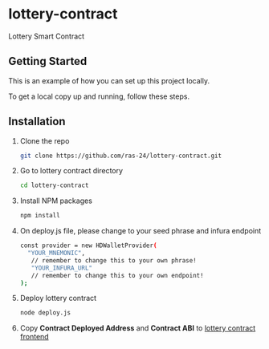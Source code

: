 # lottery-contract
Lottery Smart Contract

## Getting Started
This is an example of how you can set up this project locally.

To get a local copy up and running, follow these steps.

## Installation
1. Clone the repo
   ```sh
   git clone https://github.com/ras-24/lottery-contract.git
   ```
2. Go to lottery contract directory
   ```sh
   cd lottery-contract
   ```
3. Install NPM packages
   ```sh
   npm install
   ```
4. On deploy.js file, please change to your seed phrase and infura endpoint
   ```sh
   const provider = new HDWalletProvider(
     "YOUR_MNEMONIC",
      // remember to change this to your own phrase!
      "YOUR_INFURA_URL"
      // remember to change this to your own endpoint!
   );
   ```
5. Deploy lottery contract
   ```sh
   node deploy.js
   ```
6. Copy **Contract Deployed Address** and **Contract ABI** to [lottery contract frontend](https://github.com/ras-24/lottery-react-contract/blob/main/src/lottery.js)

